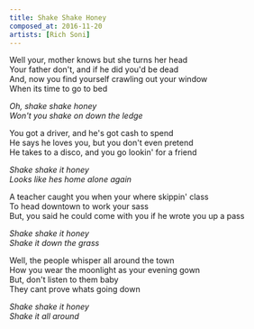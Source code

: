 ```yaml
---
title: Shake Shake Honey
composed_at: 2016-11-20
artists: [Rich Soni]
---
```


Well your, mother knows but she turns her head  
Your father don't, and if he did you'd be dead  
And, now you find yourself crawling out your window  
When its time to go to bed  

*Oh, shake shake honey*  
*Won't you shake on down the ledge*  

You got a driver, and he's got cash to spend  
He says he loves you, but you don't even pretend  
He takes to a disco, and you go lookin' for a friend  

*Shake shake it honey*  
*Looks like hes home alone again*  

A teacher caught you when your where skippin' class  
To head downtown to work your sass  
But, you said he could come with you if he wrote you up a pass  

*Shake shake it honey*  
*Shake it down the grass*  

Well, the people whisper all around the town  
How you wear the moonlight as your evening gown  
But, don't listen to them baby  
They cant prove whats going down  

*Shake shake it honey*  
*Shake it all around*  
